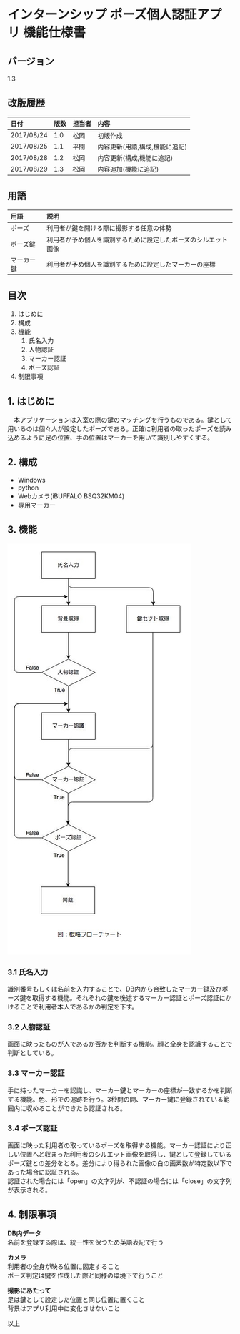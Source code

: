# インターンシップ ポーズ個人認証アプリ 機能仕様書

## バージョン

1.3

## 改版履歴

| 日付 | 版数 | 担当者 | 内容 |
| :--- | :--- | :---   | :--- |
| 2017/08/24 | 1.0 | 松岡 | 初版作成 |
| 2017/08/25 | 1.1 | 平間 | 内容更新(用語,構成,機能に追記) |
| 2017/08/28 | 1.2 | 松岡 | 内容更新(構成,機能に追記)
| 2017/08/29 | 1.3 | 松岡 | 内容追加(機能に追記)

## 用語

| 用語 | 説明 |
| :--- | :--- |
| ポーズ | 利用者が鍵を開ける際に撮影する任意の体勢 |
| ポーズ鍵 | 利用者が予め個人を識別するために設定したポーズのシルエット画像 |
| マーカー鍵 | 利用者が予め個人を識別するために設定したマーカーの座標 |

## 目次

1. はじめに
2. 構成 
3. 機能
    1. 氏名入力
    2. 人物認証
    3. マーカー認証
    4. ポーズ認証
4. 制限事項

## 1. はじめに
　本アプリケーションは入室の際の鍵のマッチングを行うものである。鍵として用いるのは個々人が設定したポーズである。正確に利用者の取ったポーズを読み込めるように足の位置、手の位置はマーカーを用いて識別しやすくする。 

## 2. 構成
- Windows  
- python  
- Webカメラ(iBUFFALO BSQ32KM04)  
- 専用マーカー  

## 3. 機能
![概略フローチャート](flow-shiyou.jpg "flow")  

### 3.1 氏名入力
識別番号もしくは名前を入力することで、DB内から合致したマーカー鍵及びポーズ鍵を取得する機能。それぞれの鍵を後述するマーカー認証とポーズ認証にかけることで利用者本人であるかの判定を下す。

### 3.2 人物認証
画面に映ったものが人であるか否かを判断する機能。顔と全身を認識することで判断としている。

### 3.3 マーカー認証
手に持ったマーカーを認識し、マーカー鍵とマーカーの座標が一致するかを判断する機能。色、形での追跡を行う。3秒間の間、マーカー鍵に登録されている範囲内に収めることができたら認証される。

### 3.4 ポーズ認証
画面に映った利用者の取っているポーズを取得する機能。マーカー認証により正しい位置へと収まった利用者のシルエット画像を取得し、鍵として登録しているポーズ鍵との差分をとる。差分により得られた画像の白の画素数が特定数以下であった場合に認証される。  
認証された場合には「open」の文字列が、不認証の場合には「close」の文字列が表示される。

## 4. 制限事項
**DB内データ**  
名前を登録する際は、統一性を保つため英語表記で行う

**カメラ**  
利用者の全身が映る位置に固定すること  
ポーズ判定は鍵を作成した際と同様の環境下で行うこと  
  
**撮影にあたって**  
足は鍵として設定した位置と同じ位置に置くこと  
背景はアプリ利用中に変化させないこと


以上


